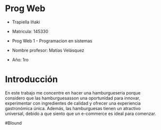 # Prog Web

- Trapiella Iñaki

- Matricula: 145330

- Prog Web 1 - Programacion en sistemas

- Nombre profesor: Matías Velásquez

- Año: 1ro

# Introducción

En este trabajo me concentre en hacer una hamburgueseria porque considero que las hamburguesasson una oportunidad para innovar, experimentar con ingredientes de calidad y 
ofrecer una experiencia gastronómica única. Además, las hamburguesas tienen un atractivo universal, debido a que siento que un e-commerce es ideal para comenzar.

#Blound

